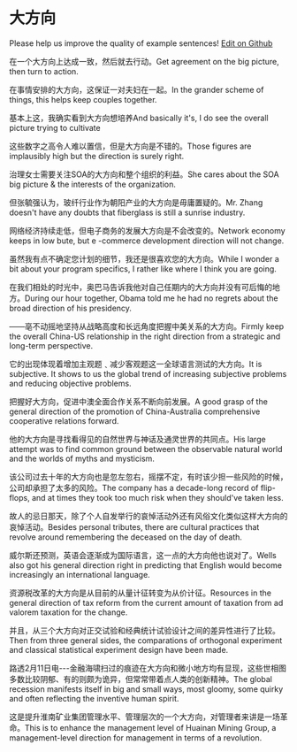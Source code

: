 # 大方向

Please help us improve the quality of example sentences! [Edit on Github](https://github.com/jiyushe/jiyu-example-sentence-source/blob/main/chinese/dafangxiang.md)

<p><span class="chinese">在一个大方向上达成一致，然后就去行动。</span><span class="english">Get agreement on the big picture, then turn to action.</span></p>

<p><span class="chinese">在事情安排的大方向，这保证一对夫妇在一起。</span><span class="english">In the grander scheme of things, this helps keep couples together.</span></p>

<p><span class="chinese">基本上这，我确实看到大方向想培养</span><span class="english">And basically it's, I do see the overall picture trying to cultivate</span></p>

<p><span class="chinese">这些数字之高令人难以置信，但是大方向是不错的。</span><span class="english">Those figures are implausibly high but the direction is surely right.</span></p>

<p><span class="chinese">治理女士需要关注SOA的大方向和整个组织的利益。</span><span class="english">She cares about the SOA big picture & the interests of the organization.</span></p>

<p><span class="chinese">但张毓强认为，玻纤行业作为朝阳产业的大方向是毋庸置疑的。</span><span class="english">Mr. Zhang doesn't have any doubts that fiberglass is still a sunrise industry.</span></p>

<p><span class="chinese">网络经济持续走低，但电子商务的发展大方向是不会改变的。</span><span class="english">Network economy keeps in low bute, but e -commerce development direction will not change.</span></p>

<p><span class="chinese">虽然我有点不确定您计划的细节，我还是很喜欢您的大方向。</span><span class="english">While I wonder a bit about your program specifics, I rather like where I think you are going.</span></p>

<p><span class="chinese">在我们相处的时光中，奥巴马告诉我他对自己任期内的大方向并没有可后悔的地方。</span><span class="english">During our hour together, Obama told me he had no regrets about the broad direction of his presidency.</span></p>

<p><span class="chinese">——亳不动摇地坚持从战略高度和长远角度把握中美关系的大方向。</span><span class="english">Firmly keep the overall China-US relationship in the right direction from a strategic and long-term perspective.</span></p>

<p><span class="chinese">它的出现体现着增加主观题﹑减少客观题这一全球语言测试的大方向。</span><span class="english">It is subjective. It shows to us the global trend of increasing subjective problems and reducing objective problems.</span></p>

<p><span class="chinese">把握好大方向，促进中澳全面合作关系不断向前发展。</span><span class="english">A good grasp of the general direction of the promotion of China-Australia comprehensive cooperative relations forward.</span></p>

<p><span class="chinese">他的大方向是寻找看得见的自然世界与神话及通灵世界的共同点。</span><span class="english">His large attempt was to find common ground between the observable natural world and the worlds of myths and mysticism.</span></p>

<p><span class="chinese">该公司过去十年的大方向也是忽左忽右，摇摆不定，有时该少担一些风险的时候，公司却承担了太多的风险。</span><span class="english">The company has a decade-long record of flip-flops, and at times they took too much risk when they should've taken less.</span></p>

<p><span class="chinese">故人的忌日那天，除了个人自发举行的哀悼活动外还有风俗文化类似这样大方向的哀悼活动。</span><span class="english">Besides personal tributes, there are cultural practices that revolve around remembering the deceased on the day of death.</span></p>

<p><span class="chinese">威尔斯还预测，英语会逐渐成为国际语言，这一点的大方向他也说对了。</span><span class="english">Wells also got his general direction right in predicting that English would become increasingly an international language.</span></p>

<p><span class="chinese">资源税改革的大方向是从目前的从量计征转变为从价计征。</span><span class="english">Resources in the general direction of tax reform from the current amount of taxation from ad valorem taxation for the change.</span></p>

<p><span class="chinese">并且，从三个大方向对正交试验和经典统计试验设计之间的差异性进行了比较。</span><span class="english">Then from three general sides, the comparations of orthogonal experiment and classical statistical experiment design have been made.</span></p>

<p><span class="chinese">路透2月11日电---金融海啸扫过的痕迹在大方向和微小地方均有显现，这些世相图多数比较阴郁、有的则颇为诡异，但常常带着点人类的创新精神。</span><span class="english">The global recession manifests itself in big and small ways, most gloomy, some quirky and often reflecting the inventive human spirit.</span></p>

<p><span class="chinese">这是提升淮南矿业集团管理水平、管理层次的一个大方向，对管理者来讲是一场革命。</span><span class="english">This is to enhance the management level of Huainan Mining Group, a management-level direction for management in terms of a revolution.</span></p>

